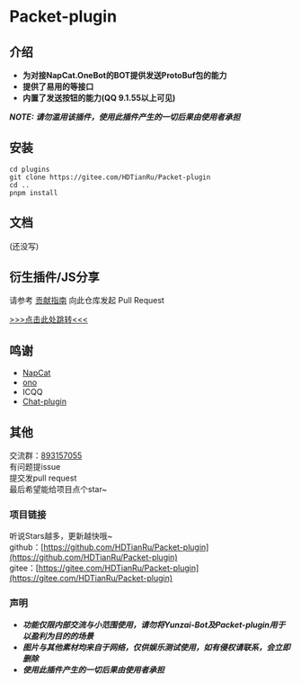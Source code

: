 # Packet-plugin

## 介绍

- **为对接NapCat.OneBot的BOT提供发送ProtoBuf包的能力**
- **提供了易用的等接口**
- **内置了发送按钮的能力(QQ 9.1.55以上可见)**

***NOTE: 请勿滥用该插件，使用此插件产生的一切后果由使用者承担***

## 安装
```
cd plugins
git clone https://gitee.com/HDTianRu/Packet-plugin
cd ..
pnpm install
```

## 文档
(还没写)

## 衍生插件/JS分享
请参考 [贡献指南](./CONTRIBUTING.md) 向此仓库发起 Pull Request  

[>>>点击此处跳转<<<](./Plugin.md)

## 鸣谢
+ [NapCat](https://github.com/NapNeko/NapCatQQ)
+ [ono](https://github.com/cwuom/ono)
+ ICQQ
+ [Chat-plugin](https://gitee.com/HDTianRu/Chat-plugin)

## 其他
交流群：[893157055](http://qm.qq.com/cgi-bin/qm/qr?_wv=1027&k=BWtOJkAHVX20OlQqgAIPn7UID9LtigSg&group_code=893157055)  
有问题提issue  
提交发pull request  
最后希望能给项目点个star~

### 项目链接
听说Stars越多，更新越快哦~  
github：[https://github.com/HDTianRu/Packet-plugin](https://github.com/HDTianRu/Packet-plugin)  
gitee：[https://gitee.com/HDTianRu/Packet-plugin](https://gitee.com/HDTianRu/Packet-plugin)

### 声明
- ***功能仅限内部交流与小范围使用，请勿将Yunzai-Bot及Packet-plugin用于以盈利为目的的场景***
- ***图片与其他素材均来自于网络，仅供娱乐测试使用，如有侵权请联系，会立即删除***
- ***使用此插件产生的一切后果由使用者承担***
